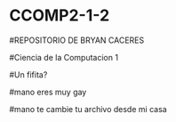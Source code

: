# CCOMP2-1-2

#REPOSITORIO DE BRYAN CACERES

#Ciencia de la Computacion 1

#Un fifita?

#mano eres muy gay 

#mano te cambie tu archivo desde mi casa 